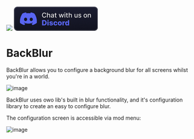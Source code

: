 ![](https://github.com/mineblock11/mineblock11/blob/master/fabric-api_64h.png?raw=true) [![](https://github.com/intergrav/devins-badges/blob/v2/assets/cozy/social/discord-plural_64h.png?raw=true)](https://discord.gg/UzHtJKqHny)

# BackBlur

BackBlur allows you to configure a background blur for all screens whilst you're in a world.

![image](https://github.com/mineblock11/BackBlur/assets/93472213/42d4b521-21a0-43ab-a372-f6c4870cefd7)

BackBlur uses owo lib's built in blur functionality, and it's configuration library to create an easy to configure blur.

The configuration screen is accessible via mod menu:

![image](https://github.com/mineblock11/BackBlur/assets/93472213/6dd9789d-cea8-4b05-856e-981e44d8b412)
